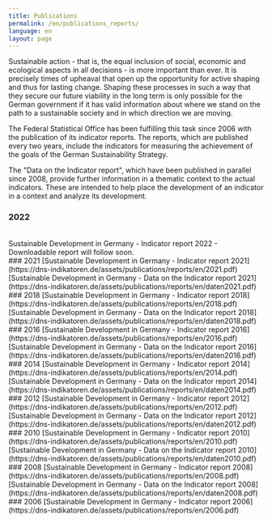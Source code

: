 ```yaml
---
title: Publications
permalink: /en/publications_reports/
language: en
layout: page
---
```


Sustainable action - that is, the equal inclusion of social, economic and ecological aspects in all decisions - is more important than ever. It is precisely times of upheaval that open up the opportunity for active shaping and thus for lasting change. Shaping these processes in such a way that they secure our future viability in the long term
is only possible for the German government if it has valid information about where we stand on the path to a sustainable society and in which direction we are moving.

The Federal Statistical Office has been fulfilling this task since 2006 with the publication of its indicator reports. The reports, which are published every two years, include the indicators for measuring the achievement of the goals of the German Sustainability Strategy.

The "Data on the Indicator report", which have been published in parallel since 2008, provide further information in a thematic context to the actual indicators. These are intended to help place the development of an indicator in a context and analyze its development.

### 2022
<br>
Sustainable Development in Germany - Indicator report  2022 - Downloadable report will follow soon.
<br>
### 2021
[Sustainable Development in Germany - Indicator report  2021](https://dns-indikatoren.de/assets/publications/reports/en/2021.pdf)
<br>
[Sustainable Development in Germany - Data on the Indicator report 2021](https://dns-indikatoren.de/assets/publications/reports/en/daten2021.pdf)
<br>
### 2018
[Sustainable Development in Germany - Indicator report  2018](https://dns-indikatoren.de/assets/publications/reports/en/2018.pdf)
<br>
[Sustainable Development in Germany - Data on the Indicator report 2018](https://dns-indikatoren.de/assets/publications/reports/en/daten2018.pdf)
<br>
### 2016
[Sustainable Development in Germany - Indicator report  2016](https://dns-indikatoren.de/assets/publications/reports/en/2016.pdf)
<br>
[Sustainable Development in Germany - Data on the Indicator report 2016](https://dns-indikatoren.de/assets/publications/reports/en/daten2016.pdf)
<br>
### 2014
[Sustainable Development in Germany - Indicator report  2014](https://dns-indikatoren.de/assets/publications/reports/en/2014.pdf)
<br>
[Sustainable Development in Germany - Data on the Indicator report 2014](https://dns-indikatoren.de/assets/publications/reports/en/daten2014.pdf)
<br>
### 2012
[Sustainable Development in Germany - Indicator report  2012](https://dns-indikatoren.de/assets/publications/reports/en/2012.pdf)
<br>
[Sustainable Development in Germany - Data on the Indicator report 2012](https://dns-indikatoren.de/assets/publications/reports/en/daten2012.pdf)
<br>
### 2010
[Sustainable Development in Germany - Indicator report  2010](https://dns-indikatoren.de/assets/publications/reports/en/2010.pdf)
<br>
[Sustainable Development in Germany - Data on the Indicator report 2010](https://dns-indikatoren.de/assets/publications/reports/en/daten2010.pdf)
<br>
### 2008
[Sustainable Development in Germany - Indicator report  2008](https://dns-indikatoren.de/assets/publications/reports/en/2008.pdf)
<br>
[Sustainable Development in Germany - Data on the Indicator report 2008](https://dns-indikatoren.de/assets/publications/reports/en/daten2008.pdf)
<br>
### 2006
[Sustainable Development in Germany - Indicator report  2006](https://dns-indikatoren.de/assets/publications/reports/en/2006.pdf)
